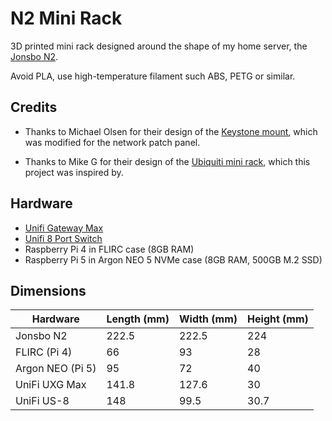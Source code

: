 # N2 Mini Rack

3D printed mini rack designed around the shape of my home server,
the [Jonsbo N2](https://www.jonsbo.com/en/product/n2-mini-rack/).

Avoid PLA, use high-temperature filament such ABS, PETG or similar.

## Credits

- Thanks to Michael Olsen for their design of the
[Keystone mount](https://www.printables.com/model/236975-keystone-panel-mount),
which was modified for the network patch panel.

- Thanks to Mike G for their design of the
[Ubiquiti mini rack](https://www.printables.com/model/300940-ubiquiti-mini-rack),
which this project was inspired by.

## Hardware

- [Unifi Gateway Max](https://store.ui.com/us/en/products/uxg-max)
- [Unifi 8 Port Switch](https://store.ui.com/us/en/products/us-8-60w)
- Raspberry Pi 4 in FLIRC case (8GB RAM)
- Raspberry Pi 5 in Argon NEO 5 NVMe case (8GB RAM, 500GB M.2 SSD)

## Dimensions

| Hardware          | Length (mm) | Width (mm) | Height (mm) |
|-------------------|-------------|------------|-------------|
| Jonsbo N2         |       222.5 |      222.5 |         224 |
| FLIRC (Pi 4)      |          66 |         93 |          28 |
| Argon NEO (Pi 5)  |          95 |         72 |          40 |
| UniFi UXG Max     |       141.8 |      127.6 |          30 |
| UniFi US-8        |         148 |       99.5 |        30.7 |

